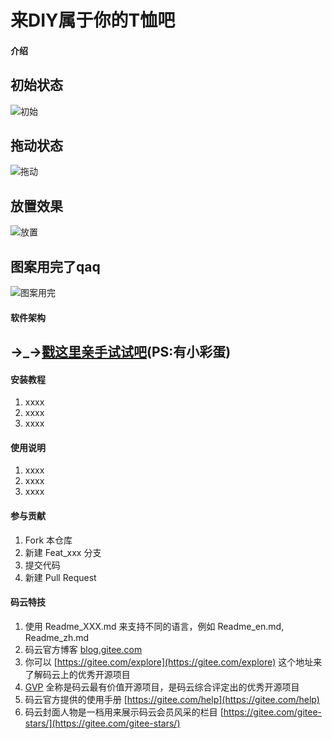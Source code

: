 # 来DIY属于你的T恤吧

#### 介绍
## 初始状态
![初始](https://images.gitee.com/uploads/images/2020/0708/235746_6aac52ac_7561777.png "初始状态")
## 拖动状态
![拖动](https://images.gitee.com/uploads/images/2020/0709/000026_9dcf3cda_7561777.jpeg "拖动状态")
## 放置效果
![放置](https://images.gitee.com/uploads/images/2020/0709/000130_9db53469_7561777.jpeg "放置效果")
## 图案用完了qaq
![图案用完](https://images.gitee.com/uploads/images/2020/0709/000243_f7dbbe54_7561777.jpeg "图案用完")
#### 软件架构


## →_→[戳这里亲手试试吧](https://shuibianwa.gitee.io/open-source/tuozhuai/index.html)(PS:有小彩蛋)


#### 安装教程

1.  xxxx
2.  xxxx
3.  xxxx

#### 使用说明

1.  xxxx
2.  xxxx
3.  xxxx

#### 参与贡献

1.  Fork 本仓库
2.  新建 Feat_xxx 分支
3.  提交代码
4.  新建 Pull Request


#### 码云特技

1.  使用 Readme\_XXX.md 来支持不同的语言，例如 Readme\_en.md, Readme\_zh.md
2.  码云官方博客 [blog.gitee.com](https://blog.gitee.com)
3.  你可以 [https://gitee.com/explore](https://gitee.com/explore) 这个地址来了解码云上的优秀开源项目
4.  [GVP](https://gitee.com/gvp) 全称是码云最有价值开源项目，是码云综合评定出的优秀开源项目
5.  码云官方提供的使用手册 [https://gitee.com/help](https://gitee.com/help)
6.  码云封面人物是一档用来展示码云会员风采的栏目 [https://gitee.com/gitee-stars/](https://gitee.com/gitee-stars/)
